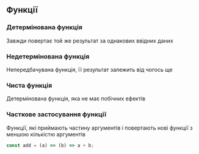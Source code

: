 ## Функції

### Детермінована функція

Завжди повертає той же результат за однакових ввідних даних

### Недетермінована функція

Непередбачувана функція, її результат залежить від чогось ще

### Чиста функція

Детермінована функція, яка не має побічних ефектів

### Часткове застосування функції

Функції, які приймають частину аргументів і повертають нові функції з меншою кількістю аргументів

```js
const add = (a) => (b) => a + b;
```

